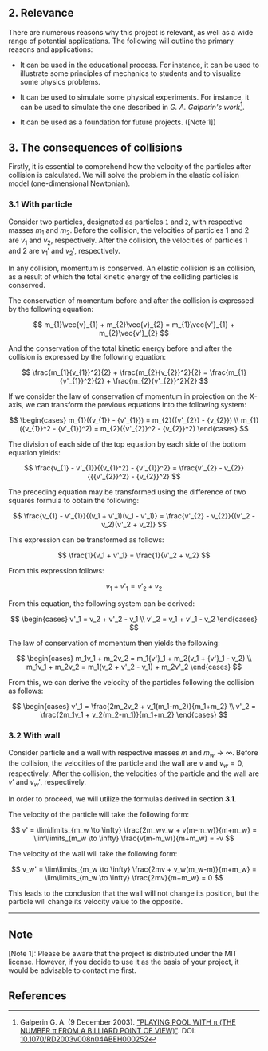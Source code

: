 ## 2. Relevance

There are numerous reasons why this project is relevant, as well as a wide range of potential applications. The following will outline the primary reasons and applications:

- It can be used in the educational process. For instance, it can be used to illustrate some principles of mechanics to students and to visualize some physics problems.
  
- It can be used to simulate some physical experiments. For instance, it can be used to simulate the one described in _G. A. Galperin's work_[^1]. 

- It can be used as a foundation for future projects. ([Note 1])

## 3. The consequences of collisions

Firstly, it is essential to comprehend how the velocity of the particles after collision is calculated. We will solve the problem in the elastic collision model (one-dimensional Newtonian).

### 3.1 With particle

Consider two particles, designated as particles `1` and `2`, with respective masses $m_1$ and $m_2$. Before the collision, the velocities of particles 1 and 2 are $v_1$ and $v_2$, respectively. After the collision, the velocities of particles 1 and 2 are $v_1'$ and $v_2'$, respectively. 

In any collision, momentum is conserved. An elastic collision is an collision, as a result of which the total kinetic energy of the colliding particles is conserved.

The conservation of momentum before and after the collision is expressed by the following equation:

$$
m_{1}\vec{v}_{1} + m_{2}\vec{v}_{2} = m_{1}\vec{v'}_{1} + m_{2}\vec{v'}_{2}
$$

And the conservation of the total kinetic energy before and after the collision is expressed by the following equation:

$$
\frac{m_{1}{v_{1}}^2}{2} + \frac{m_{2}{v_{2}}^2}{2} = \frac{m_{1}{v'_{1}}^2}{2} + \frac{m_{2}{v'_{2}}^2}{2}
$$

If we consider the law of conservation of momentum in projection on the X-axis, we can transform the previous equations into the following system:

$$
\begin{cases}
m_{1}({v_{1}} - {v'_{1}}) = m_{2}({v'_{2}} - {v_{2}}) \\
m_{1}({v_{1}}^2 - {v'_{1}}^2) = m_{2}({v'_{2}}^2 - {v_{2}}^2)
\end{cases}
$$

The division of each side of the top equation by each side of the bottom equation yields:

$$
\frac{v_{1} - v'_{1}}{{v_{1}^2} - {v'_{1}}^2} = \frac{v'_{2} - v_{2}}{{{v'_{2}}^2} - {v_{2}}^2}
$$

The preceding equation may be transformed using the difference of two squares formula to obtain the following:

$$
\frac{v_{1} - v'_{1}}{(v_1 + v'_1)(v_1 - v'_1)} = \frac{v'_{2} - v_{2}}{(v'_2 - v_2)(v'_2 + v_2)}
$$

This expression can be transformed as follows:

$$
\frac{1}{v_1 + v'_1} = \frac{1}{v'_2 + v_2}
$$

From this expression follows:

$$
v_1 + v'_1 = v'_2 + v_2
$$

From this equation, the following system can be derived:

$$
\begin{cases}
v'_1 = v_2 + v'_2 - v_1 \\
v'_2 = v_1 + v'_1 - v_2
\end{cases}
$$

The law of conservation of momentum then yields the following:

$$
\begin{cases}
m_1v_1 + m_2v_2 = m_1{v'}_1 + m_2(v_1 + {v'}_1 - v_2) \\
m_1v_1 + m_2v_2 = m_1(v_2 + v'_2 - v_1) + m_2v'_2
\end{cases}
$$

From this, we can derive the velocity of the particles following the collision as follows:

$$
\begin{cases}
v'_1 = \frac{2m_2v_2 + v_1(m_1-m_2)}{m_1+m_2} \\
v'_2 = \frac{2m_1v_1 + v_2(m_2-m_1)}{m_1+m_2}
\end{cases}
$$

### 3.2 With wall

Consider particle and a wall with respective masses $m$ and $m_w \rightarrow \infty$. Before the collision, the velocities of the particle and the wall are $v$ and $v_w = 0$, respectively. After the collision, the velocities of the particle and the wall are $v'$ and $v_w'$, respectively. 

In order to proceed, we will utilize the formulas derived in section **3.1**.

The velocity of the particle will take the following form:

$$
v' = \lim\limits_{m_w \to \infty} \frac{2m_wv_w + v(m-m_w)}{m+m_w} = \lim\limits_{m_w \to \infty} \frac{v(m-m_w)}{m+m_w} = -v
$$

The velocity of the wall will take the following form:

$$
v_w' = \lim\limits_{m_w \to \infty} \frac{2mv + v_w(m_w-m)}{m+m_w} = \lim\limits_{m_w \to \infty} \frac{2mv}{m+m_w} = 0
$$

This leads to the conclusion that the wall will not change its position, but the particle will change its velocity value to the opposite.

---

## Note

[Note 1]: Please be aware that the project is distributed under the MIT license. However, if you decide to use it as the basis of your project, it would be advisable to contact me first.

## References

[^1]: Galperin G. A. (9 December 2003). ["PLAYING POOL WITH π (THE NUMBER π FROM A BILLIARD POINT OF VIEW)"](http://rcd.ics.org.ru/upload/iblock/007/RCD080402.pdf). DOI: [10.1070/RD2003v008n04ABEH000252](http://rcd.ics.org.ru/RD2003v008n04ABEH000252/)

